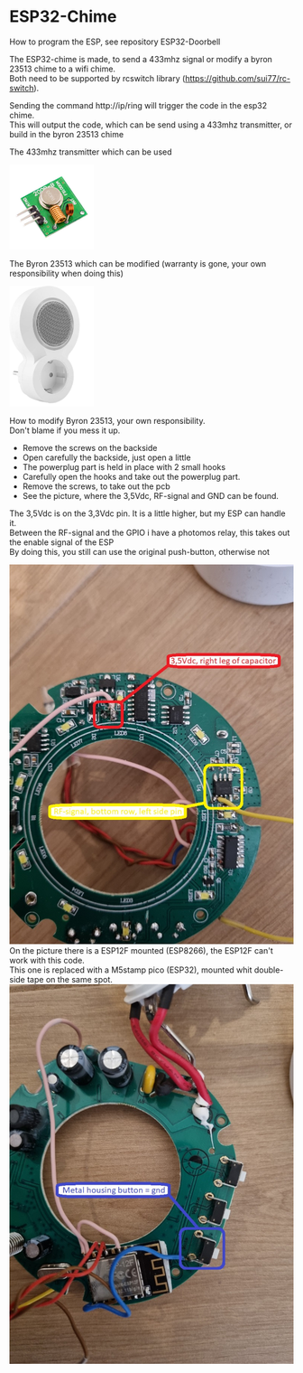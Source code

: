 # ESP32-Chime

How to program the ESP, see repository ESP32-Doorbell

The ESP32-chime is made, to send a 433mhz signal or modify a byron 23513 chime to a wifi chime. <br>
Both need to be supported by rcswitch library (https://github.com/sui77/rc-switch).

Sending the command http://ip/ring will trigger the code in the esp32 chime. <br>
This will output the code, which can be send using a 433mhz transmitter, or build in the byron 23513 chime

The 433mhz transmitter which can be used

<img src="assets/Readme_home_pictures/433Mhz-RF-Wireless-transmitter.jpg" width="150" >

The Byron 23513 which can be modified (warranty is gone, your own responsibility when doing this)

<img src="assets/Readme_home_pictures/byron_dby-23513.jpg" width="150" >

How to modify Byron 23513, your own responsibility. <br>
Don't blame if you mess it up.
- Remove the screws on the backside <br>
- Open carefully the backside, just open a little<br>
- The powerplug part is held in place with 2 small hooks <br>
- Carefully open the hooks and take out the powerplug part. <br>
- Remove the screws, to take out the pcb <br>
- See the picture, where the 3,5Vdc, RF-signal and GND can be found.

The 3,5Vdc is on the 3,3Vdc pin. It is a little higher, but my ESP can handle it. <br>
Between the RF-signal and the GPIO i have a photomos relay, this takes out the enable signal of the ESP <br>
By doing this, you still can use the original push-button, otherwise not <br>

<img src="assets/Readme_home_pictures/20220205_193155_resized.jpg" width="800" > <br>
On the picture there is a ESP12F mounted (ESP8266), the ESP12F can't work with this code. <br>
This one is replaced with a M5stamp pico (ESP32), mounted whit double-side tape on the same spot. <br>
<img src="assets/Readme_home_pictures/20220205_193233_resized.jpg" width="800" >


